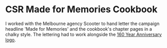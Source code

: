# CSR Made for Memories Cookbook	

I worked with the Melbourne agency Scooter to hand letter the campaign headline 'Made for Memories' and the cookbook's chapter pages in a chalky style. The lettering had to work alongside the [160 Year Anniversary logo](http://carlahackett.com/projects/csr-160-years-logo#project).




